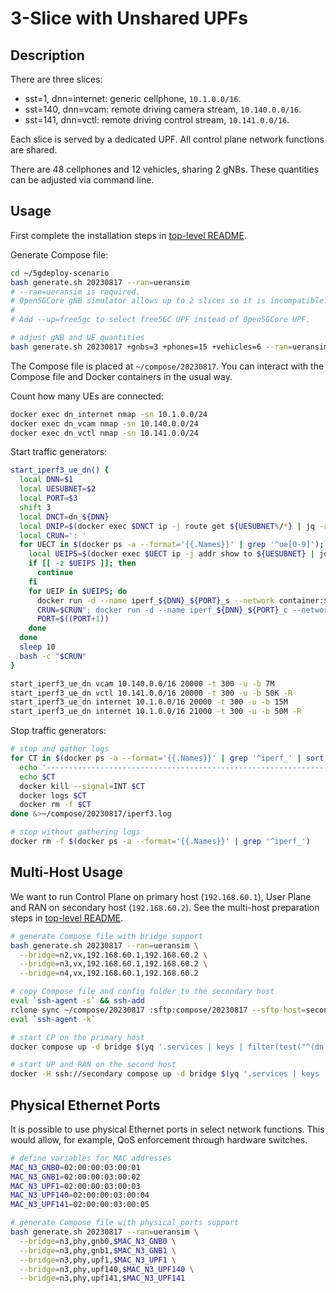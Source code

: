 # 3-Slice with Unshared UPFs

## Description

There are three slices:

* sst=1, dnn=internet: generic cellphone, `10.1.0.0/16`.
* sst=140, dnn=vcam: remote driving camera stream, `10.140.0.0/16`.
* sst=141, dnn=vctl: remote driving control stream, `10.141.0.0/16`.

Each slice is served by a dedicated UPF.
All control plane network functions are shared.

There are 48 cellphones and 12 vehicles, sharing 2 gNBs.
These quantities can be adjusted via command line.

## Usage

First complete the installation steps in [top-level README](../README.md).

Generate Compose file:

```bash
cd ~/5gdeploy-scenario
bash generate.sh 20230817 --ran=ueransim
# --ran=ueransim is required.
# Open5GCore gNB simulator allows up to 2 slices so it is incompatible.
#
# Add --up=free5gc to select free5GC UPF instead of Open5GCore UPF.

# adjust gNB and UE quantities
bash generate.sh 20230817 +gnbs=3 +phones=15 +vehicles=6 --ran=ueransim
```

The Compose file is placed at `~/compose/20230817`.
You can interact with the Compose file and Docker containers in the usual way.

Count how many UEs are connected:

```bash
docker exec dn_internet nmap -sn 10.1.0.0/24
docker exec dn_vcam nmap -sn 10.140.0.0/24
docker exec dn_vctl nmap -sn 10.141.0.0/24
```

Start traffic generators:

```bash
start_iperf3_ue_dn() {
  local DNN=$1
  local UESUBNET=$2
  local PORT=$3
  shift 3
  local DNCT=dn_${DNN}
  local DNIP=$(docker exec $DNCT ip -j route get ${UESUBNET%/*} | jq -r '.[0].prefsrc')
  local CRUN=': '
  for UECT in $(docker ps -a --format='{{.Names}}' | grep '^ue[0-9]'); do
    local UEIPS=$(docker exec $UECT ip -j addr show to ${UESUBNET} | jq -r '.[].addr_info[].local')
    if [[ -z $UEIPS ]]; then
      continue
    fi
    for UEIP in $UEIPS; do
      docker run -d --name iperf_${DNN}_${PORT}_s --network container:$DNCT networkstatic/iperf3 --forceflush -B $DNIP -p $PORT -s
      CRUN=$CRUN"; docker run -d --name iperf_${DNN}_${PORT}_c --network container:$UECT networkstatic/iperf3 --forceflush -B $UEIP -p $PORT --cport $PORT -c $DNIP $*"
      PORT=$((PORT+1))
    done
  done
  sleep 10
  bash -c "$CRUN"
}

start_iperf3_ue_dn vcam 10.140.0.0/16 20000 -t 300 -u -b 7M
start_iperf3_ue_dn vctl 10.141.0.0/16 20000 -t 300 -u -b 50K -R
start_iperf3_ue_dn internet 10.1.0.0/16 20000 -t 300 -u -b 15M
start_iperf3_ue_dn internet 10.1.0.0/16 21000 -t 300 -u -b 50M -R
```

Stop traffic generators:

```bash
# stop and gather logs
for CT in $(docker ps -a --format='{{.Names}}' | grep '^iperf_' | sort -V); do
  echo '----------------------------------------------------------------'
  echo $CT
  docker kill --signal=INT $CT
  docker logs $CT
  docker rm -f $CT
done &>~/compose/20230817/iperf3.log

# stop without gathering logs
docker rm -f $(docker ps -a --format='{{.Names}}' | grep '^iperf_')
```

## Multi-Host Usage

We want to run Control Plane on primary host (`192.168.60.1`), User Plane and RAN on secondary host (`192.168.60.2`).
See the multi-host preparation steps in [top-level README](../README.md).

```bash
# generate Compose file with bridge support
bash generate.sh 20230817 --ran=ueransim \
  --bridge=n2,vx,192.168.60.1,192.168.60.2 \
  --bridge=n3,vx,192.168.60.1,192.168.60.2 \
  --bridge=n4,vx,192.168.60.1,192.168.60.2

# copy Compose file and config folder to the secondary host
eval `ssh-agent -s` && ssh-add
rclone sync ~/compose/20230817 :sftp:compose/20230817 --sftp-host=secondary
eval `ssh-agent -k`

# start CP on the primary host
docker compose up -d bridge $(yq '.services | keys | filter(test("^(dn|upf|gnb|ue)[_0-9]") | not) | .[]' compose.yml)

# start UP and RAN on the second host
docker -H ssh://secondary compose up -d bridge $(yq '.services | keys | filter(test("^(dn|upf|gnb|ue)[_0-9]")) | .[]' compose.yml)
```

## Physical Ethernet Ports

It is possible to use physical Ethernet ports in select network functions.
This would allow, for example, QoS enforcement through hardware switches.

```bash
# define variables for MAC addresses
MAC_N3_GNB0=02:00:00:03:00:01
MAC_N3_GNB1=02:00:00:03:00:02
MAC_N3_UPF1=02:00:00:03:00:03
MAC_N3_UPF140=02:00:00:03:00:04
MAC_N3_UPF141=02:00:00:03:00:05

# generate Compose file with physical ports support
bash generate.sh 20230817 --ran=ueransim \
  --bridge=n3,phy,gnb0,$MAC_N3_GNB0 \
  --bridge=n3,phy,gnb1,$MAC_N3_GNB1 \
  --bridge=n3,phy,upf1,$MAC_N3_UPF1 \
  --bridge=n3,phy,upf140,$MAC_N3_UPF140 \
  --bridge=n3,phy,upf141,$MAC_N3_UPF141
```
